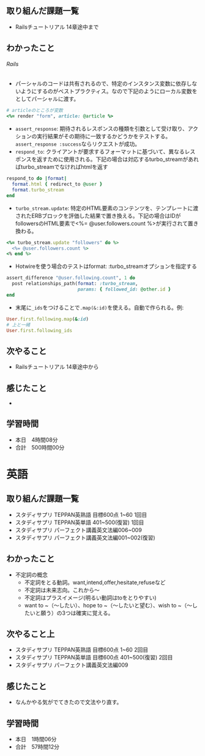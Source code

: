 ## 取り組んだ課題一覧
- Railsチュートリアル 14章途中まで
## わかったこと
###### Rails
- パーシャルのコードは共有されるので、特定のインスタンス変数に依存しないようにするのがベストプラクティス。なので下記のようにローカル変数をとしてパーシャルに渡す。
```ruby
# articleのところが変数
<%= render "form", article: @article %>
```
- `assert_response`: 期待されるレスポンスの種類を引数として受け取り、アクションの実行結果がその期待に一致するかどうかをテストする。`assert_response :success`ならリクエストが成功。
- `respond_to`: クライアントが要求するフォーマットに基づいて、異なるレスポンスを返すために使用される。下記の場合は対応するturbo_streamがあればturbo_streamでなければhtmlを返す
```ruby
respond_to do |format|
  format.html { redirect_to @user }
  format.turbo_stream
end
```
- `turbo_stream.update`: 特定のHTML要素のコンテンツを、テンプレートに渡されたERBブロックを評価した結果で置き換える。下記の場合はIDがfollowersのHTML要素で<%= @user.followers.count %>が実行されて置き換わる。
```ruby
<%= turbo_stream.update "followers" do %>
  <%= @user.followers.count %>
<% end %>
```
- Hotwireを使う場合のテストはformat: :turbo_streamオプションを指定する
```ruby
assert_difference "@user.following.count", 1 do
  post relationships_path(format: :turbo_stream,
                          params: { followed_id: @other.id }
end
```
- 末尾に`_ids`をつけることで`.map(&:id)`を使える。自動で作られる。例:
```ruby
User.first.following.map(&:id)
# 上と一緒
User.first.following_ids
```
## 次やること
- Railsチュートリアル 14章途中から
## 感じたこと
- 
## 学習時間
- 本日　4時間08分
- 合計　500時間00分


# 英語
## 取り組んだ課題一覧
- スタディサプリ TEPPAN英熟語 目標600点 1~60 1回目
- スタディサプリ TEPPAN英単語 401~500(復習) 1回目
- スタディサプリ パーフェクト講義英文法編006~009
- スタディサプリ パーフェクト講義英文法編001~002(復習)
## わかったこと
- 不定詞の概念
    - 不定詞をとる動詞。want,intend,offer,hesitate,refuseなど
    - 不定詞は未来志向。これから～
    - 不定詞はプラスイメージ(明るい動詞はtoをとりやすい)
    - want to ~（～したい）、hope to ~（～したいと望む）、wish to ~（～したいと願う）の3つは確実に覚える。
## 次やること上
- スタディサプリ TEPPAN英熟語 目標600点 1~60 2回目
- スタディサプリ TEPPAN英単語 目標600点 401~500(復習) 2回目
- スタディサプリ パーフェクト講義英文法編009
## 感じたこと
- なんかやる気がでてきたので文法やり直す。
## 学習時間
- 本日　1時間06分
- 合計　57時間12分